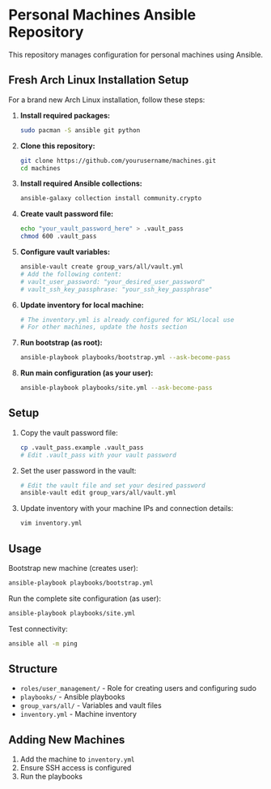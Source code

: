 # Personal Machines Ansible Repository

This repository manages configuration for personal machines using Ansible.

## Fresh Arch Linux Installation Setup

For a brand new Arch Linux installation, follow these steps:

1. **Install required packages:**
   ```bash
   sudo pacman -S ansible git python
   ```

2. **Clone this repository:**
   ```bash
   git clone https://github.com/yourusername/machines.git
   cd machines
   ```

3. **Install required Ansible collections:**
   ```bash
   ansible-galaxy collection install community.crypto
   ```

4. **Create vault password file:**
   ```bash
   echo "your_vault_password_here" > .vault_pass
   chmod 600 .vault_pass
   ```

5. **Configure vault variables:**
   ```bash
   ansible-vault create group_vars/all/vault.yml
   # Add the following content:
   # vault_user_password: "your_desired_user_password"
   # vault_ssh_key_passphrase: "your_ssh_key_passphrase"
   ```

6. **Update inventory for local machine:**
   ```bash
   # The inventory.yml is already configured for WSL/local use
   # For other machines, update the hosts section
   ```

7. **Run bootstrap (as root):**
   ```bash
   ansible-playbook playbooks/bootstrap.yml --ask-become-pass
   ```

8. **Run main configuration (as your user):**
   ```bash
   ansible-playbook playbooks/site.yml --ask-become-pass
   ```

## Setup

1. Copy the vault password file:
   ```bash
   cp .vault_pass.example .vault_pass
   # Edit .vault_pass with your vault password
   ```

2. Set the user password in the vault:
   ```bash
   # Edit the vault file and set your desired password
   ansible-vault edit group_vars/all/vault.yml
   ```

3. Update inventory with your machine IPs and connection details:
   ```bash
   vim inventory.yml
   ```

## Usage

Bootstrap new machine (creates user):
```bash
ansible-playbook playbooks/bootstrap.yml
```

Run the complete site configuration (as user):
```bash
ansible-playbook playbooks/site.yml
```

Test connectivity:
```bash
ansible all -m ping
```

## Structure

- `roles/user_management/` - Role for creating users and configuring sudo
- `playbooks/` - Ansible playbooks
- `group_vars/all/` - Variables and vault files
- `inventory.yml` - Machine inventory

## Adding New Machines

1. Add the machine to `inventory.yml`
2. Ensure SSH access is configured
3. Run the playbooks
